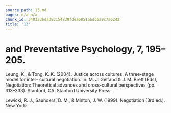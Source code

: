 ```yaml
---
source_path: 13.md
pages: n/a-n/a
chunk_id: 340323bda383154830fdea6851abdc6a9c7a6242
title: '13'
---
```

# and Preventative Psychology, 7, 195–205.

Leung, K., & Tong, K. K. (2004). Justice across cultures: A three-stage model for inter- cultural negotiation. In: M. J. Gelfand & J. M. Brett (Eds), Negotiation: Theoretical advances and cross-cultural perspectives (pp. 313–333). Stanford, CA: Stanford University Press.

Lewicki, R. J., Saunders, D. M., & Minton, J. W. (1999). Negotiation (3rd ed.). New York:
